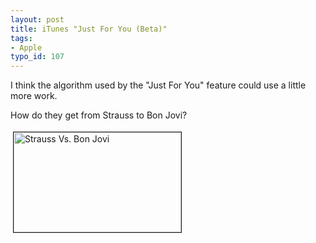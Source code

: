 ```yaml
---
layout: post
title: iTunes "Just For You (Beta)"
tags:
- Apple
typo_id: 107
---
```

I think the algorithm used by the "Just For You" feature could use a little more work.

How do they get from Strauss to Bon Jovi?

<img src="http://evansweb.info/files/Strauss%20vs.%20Bon%20Jovi.png" height="160" width="268" border="1" hspace="4" vspace="4" alt="Strauss Vs. Bon Jovi" />





